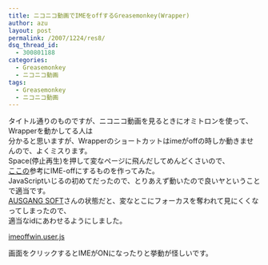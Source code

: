 ```yaml
---
title: ニコニコ動画でIMEをoffするGreasemonkey(Wrapper)
author: azu
layout: post
permalink: /2007/1224/res8/
dsq_thread_id:
  - 300801188
categories:
  - Greasemonkey
  - ニコニコ動画
tags:
  - Greasemonkey
  - ニコニコ動画
---
```


タイトル通りのものですが、ニコニコ動画を見るときにオミトロンを使って、Wrapperを動かしてる人は  
分かると思いますが、Wrapperのショートカットはimeがoffの時しか動きませんので、よくミスります。  
Space(停止再生)を押して変なページに飛んだしてめんどくさいので、  
[ここの][1]参考にIME-offにするものを作ってみた。  
JavaScriptいじるの初めてだったので、とりあえず動いたので良いヤということで適当です。  
[AUSGANG SOFT][1]さんの状態だと、変なとこにフォーカスを奪われて見にくくなってしまったので、  
適当なidにあわせるようにしました。

[imeoffwin.user.js][2]

画面をクリックするとIMEがONになったりと挙動が怪しいです。

[1]: http://a-h.parfe.jp/einfach/archives/2006/0905142930.html
[2]: https://efcl.info/wp-content/uploads/imeoffwin.user.js "imeoffwin.user.js"
